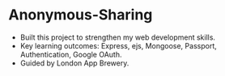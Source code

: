 # Anonymous-Sharing
- Built this project to strengthen my web development skills.
- Key learning outcomes: Express, ejs, Mongoose, Passport, Authentication, Google OAuth.
- Guided by London App Brewery.
